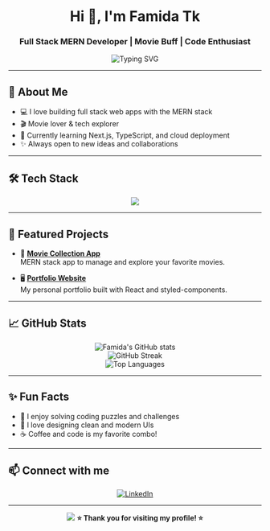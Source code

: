<h1 align="center">Hi 👋, I'm Famida Tk</h1>
<h3 align="center">Full Stack MERN Developer | Movie Buff | Code Enthusiast</h3>

<p align="center">
  <img src="https://readme-typing-svg.demolab.com?font=Fira+Code&duration=2000&pause=1000&color=F76D6D&center=true&vCenter=true&width=435&lines=Full+Stack+MERN+Developer;React+%7C+Node.js+%7C+MongoDB+%7C+Express;Building+cool+projects+with+code!;Welcome+to+my+GitHub+profile!" alt="Typing SVG" />
</p>

---

## 🚀 About Me
- 💻 I love building full stack web apps with the MERN stack
- 🎬 Movie lover & tech explorer
- 🌱 Currently learning Next.js, TypeScript, and cloud deployment
- ✨ Always open to new ideas and collaborations

---

## 🛠️ Tech Stack

<p align="center">
  <img src="https://skillicons.dev/icons?i=mongodb,express,react,nodejs,javascript,typescript,html,css,git,github,vscode" />
</p>

---

## 🌟 Featured Projects

- 🎥 **[Movie Collection App](https://github.com/FamidaTk/movie-collection)**  
  MERN stack app to manage and explore your favorite movies.

- 🖥️ **[Portfolio Website](https://github.com/FamidaTk/portfolio)**  
  My personal portfolio built with React and styled-components.

---

## 📈 GitHub Stats

<p align="center">
  <img src="https://github-readme-stats.vercel.app/api?username=FamidaTk&show_icons=true&theme=radical" alt="Famida's GitHub stats" />
  <br>
  <img src="https://github-readme-streak-stats.herokuapp.com/?user=FamidaTk&theme=radical" alt="GitHub Streak" />
  <br>
  <img src="https://github-readme-stats.vercel.app/api/top-langs/?username=FamidaTk&layout=compact&theme=radical" alt="Top Languages" />
</p>

---

## ✨ Fun Facts

- 🧩 I enjoy solving coding puzzles and challenges
- 🎨 I love designing clean and modern UIs
- ☕ Coffee and code is my favorite combo!

---

## 📫 Connect with me

<p align="center">
  <a href="https://linkedin.com/in/YOUR_LINKEDIN" target="_blank">
    <img src="https://img.shields.io/badge/-LinkedIn-blue?style=flat&logo=linkedin" alt="LinkedIn"/>
  </a>
</p>

---

<p align="center">
  <img src="https://capsule-render.vercel.app/api?type=waving&color=gradient&height=100&section=footer"/>
  <b>⭐️ Thank you for visiting my profile! ⭐️</b>
</p>
